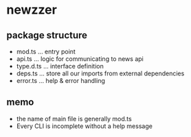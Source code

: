 # newzzer

## package structure

- mod.ts ... entry point
- api.ts ... logic for communicating to news api
- type.d.ts ... interface definition
- deps.ts ... store all our imports from external dependencies
- error.ts ... help & error handling

## memo

- the name of main file is generally mod.ts
- Every CLI is incomplete without a help message